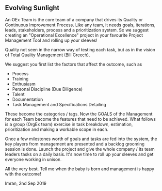 ## Evolving Sunlight

An OEx Team is the core team of a company that drives its Quality or Continuous Improvement Process. Like any team, it needs goals, iterations, leads, stakeholders, process and a prioritization system. So we suggest creating an "Operational Excellence" project in your favourite Project Management Tool and rolling up your sleeves!

Quality not seen in the narrow way of testing each task, but as in the vision of Total Quality Management (Bill Creech).

We suggest you first list the factors that affect the outcome, such as

* Process
* Training
* Enthusiasm
* Personal Discipline (Due Diligence)
* Talent
* Documentation
* Task Management and Specifications Detailing

These become the categories / tags. Now the GOALS of the Management for each Team become the features that need to be achieved. What follows is a group (OrgEx team) exercise in task breakdown, estimation, prioritization and making a workable scope in each.

Once a few milestones worth of goals and tasks are fed into the system, the key players from management are presented and a backlog grooming session is done. Launch the project and give the whole company / its team leaders tasks on a daily basis. It's now time to roll up your sleeves and get everyone working in unison.

All the very best. Tell me when the baby is born and management is happy with the outcome!

Imran, 2nd Sep 2019
